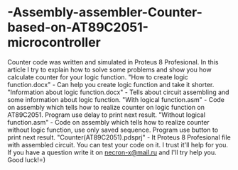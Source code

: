 # -Assembly-assembler-Counter-based-on-AT89C2051-microcontroller
Counter code was written and simulated in Proteus 8 Profesional.
In this article I try to explain how to solve some problems and show you how calculate counter for your logic function.
"How to create logic function.docx" - Can help you create logic function and take it shorter.
"Information about logic function.docx" - Tells about circuit assembling and some information about logic function.
"With logical function.asm" - Code on assembly which tells how to realize counter on logic function on AT89C2051. Program use delay to print next result.
"Without logical function.asm" - Code on assembly which tells how to realize counter without logic function, use only saved sequence. Program use button to print next result.
"Counter(AT89C2051).pdsprj" - It Proteus 8 Profesional file with assembled circuit. You can test your code on it.
I trust it'll help for you. If you have a question write it on necron-x@mail.ru and I'll try help you.
Good luck!=) 
